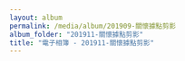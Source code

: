 ```yaml
---
layout: album
permalink: /media/album/201909-關懷據點剪影
album_folder: "201911-關懷據點剪影"
title: "電子相簿 - 201911-關懷據點剪影"
---
```

